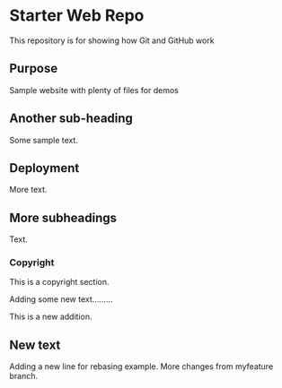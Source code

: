# Starter Web Repo

This repository is for showing how Git and GitHub work

## Purpose

Sample website with plenty of files for demos

## Another sub-heading

Some sample text.

## Deployment

More text.

## More subheadings

Text.

### Copyright

This is a copyright section.

Adding some new text.........

This is a new addition.

## New text

Adding a new line for rebasing example.
More changes from myfeature branch.
